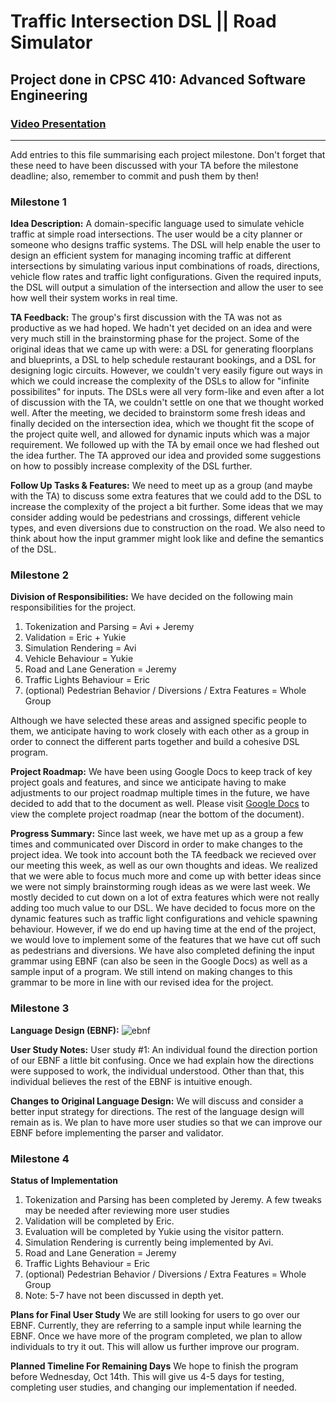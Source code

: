 # Traffic Intersection DSL || Road Simulator
## Project done in CPSC 410: Advanced Software Engineering
### [Video Presentation](https://youtu.be/mRmIqo_EVz0)
----

Add entries to this file summarising each project milestone. Don't forget that these need to have been discussed with your TA before the milestone deadline; also, remember to commit and push them by then!

### Milestone 1

**Idea Description:** A domain-specific language used to simulate vehicle traffic at simple road intersections. The user would be a city planner or someone who designs traffic systems. The DSL will help enable the user to design an efficient system for managing incoming traffic at different intersections by simulating various input combinations of roads, directions, vehicle flow rates and traffic light configurations. Given the required inputs, the DSL will output a simulation of the intersection and allow the user to see how well their system works in real time.

**TA Feedback:** The group's first discussion with the TA was not as productive as we had hoped. We hadn't yet decided on an idea and were very much still in the brainstorming phase for the project. Some of the original ideas that we came up with were: a DSL for generating floorplans and blueprints, a DSL to help schedule restaurant bookings, and a DSL for designing logic circuits. However, we couldn't very easily figure out ways in which we could increase the complexity of the DSLs to allow for "infinite possibilites" for inputs. The DSLs were all very form-like and even after a lot of discussion with the TA, we couldn't settle on one that we thought worked well. After the meeting, we decided to brainstorm some fresh ideas and finally decided on the intersection idea, which we thought fit the scope of the project quite well, and allowed for dynamic inputs which was a major requirement. We followed up with the TA by email once we had fleshed out the idea further. The TA approved our idea and provided some suggestions on how to possibly increase complexity of the DSL further.

**Follow Up Tasks & Features:** We need to meet up as a group (and maybe with the TA) to discuss some extra features that we could add to the DSL to increase the complexity of the project a bit further. Some ideas that we may consider adding would be pedestrians and crossings, different vehicle types, and even diversions due to construction on the road. We also need to think about how the input grammer might look like and define the semantics of the DSL.

### Milestone 2

**Division of Responsibilities:** We have decided on the following main responsibilities for the project.
1. Tokenization and Parsing = Avi + Jeremy
2. Validation = Eric + Yukie
3. Simulation Rendering = Avi
4. Vehicle Behaviour = Yukie
5. Road and Lane Generation = Jeremy
6. Traffic Lights Behaviour = Eric
7. (optional) Pedestrian Behavior / Diversions / Extra Features = Whole Group

Although we have selected these areas and assigned specific people to them, we anticipate having to work closely with each other as a group in order to connect the different parts together and build a cohesive DSL program.

**Project Roadmap:** We have been using Google Docs to keep track of key project goals and features, and since we anticipate having to make adjustments to our project roadmap multiple times in the future, we have decided to add that to the document as well. Please visit [Google Docs](https://docs.google.com/document/d/1jGF1smF9ydmUK7W9-2vRUcxLClmz8b5uWgSN2eE8x2A/edit?usp=sharing) to view the complete project roadmap (near the bottom of the document).

**Progress Summary:** Since last week, we have met up as a group a few times and communicated over Discord in order to make changes to the project idea. We took into account both the TA feedback we recieved over our meeting this week, as well as our own thoughts and ideas. We realized that we were able to focus much more and come up with better ideas since we were not simply brainstorming rough ideas as we were last week. We mostly decided to cut down on a lot of extra features which were not really adding too much value to our DSL. We have decided to focus more on the dynamic features such as traffic light configurations and vehicle spawning behaviour. However, if we do end up having time at the end of the project, we would love to implement some of the features that we have cut off such as pedestrians and diversions. We have also completed defining the input grammar using EBNF (can also be seen in the Google Docs) as well as a sample input of a program. We still intend on making changes to this grammar to be more in line with our revised idea for the project.

### Milestone 3

**Language Design (EBNF):** 
![ebnf](https://i.gyazo.com/eb02d1d7d751919ba0947b2520556aa8.png)

**User Study Notes:** User study #1: An individual found the direction portion of our EBNF a little bit confusing. Once we had explain how the directions were supposed to work, the individual understood. Other than that, this individual believes the rest of the EBNF is intuitive enough.

**Changes to Original Language Design:** We will discuss and consider a better input strategy for directions. The rest of the language design will remain as is. We plan to have more user studies so that we can improve our EBNF before implementing the parser and validator. 

### Milestone 4
**Status of Implementation**
1. Tokenization and Parsing has been completed by Jeremy. A few tweaks may be needed after reviewing more user studies
2. Validation will be completed by Eric.
3. Evaluation will be completed by Yukie using the visitor pattern.
4. Simulation Rendering is currently being implemented by Avi.
5. Road and Lane Generation = Jeremy
6. Traffic Lights Behaviour = Eric 
7. (optional) Pedestrian Behavior / Diversions / Extra Features = Whole Group
8. Note: 5-7 have not been discussed in depth yet.

**Plans for Final User Study**
We are still looking for users to go over our EBNF. Currently, they are referring to a sample input while learning the EBNF. Once we have more of the program completed, we plan to allow individuals to try it out. This will allow us further improve our program.

**Planned Timeline For Remaining Days**
We hope to finish the program before Wednesday, Oct 14th. This will give us 4-5 days for testing, completing user studies, and changing our implementation if needed. 
